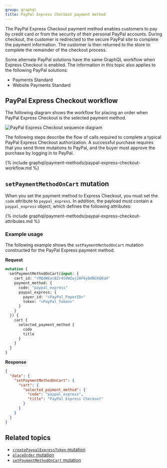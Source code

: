 ```yaml
---
group: graphql
title: PayPal Express Checkout payment method
---
```


The PayPal Express Checkout payment method enables customers to pay by credit card or from the security of their personal PayPal accounts. During checkout, the customer is redirected to the secure PayPal site to complete the payment information. The customer is then returned to the store to complete the remainder of the checkout process.

Some alternate PayPal solutions have the same GraphQL workflow when Express Checkout is enabled. The information in this topic also applies to the following PayPal solutions:

-  Payments Standard
-  Website Payments Standard

## PayPal Express Checkout workflow

The following diagram shows the workflow for placing an order when PayPal Express Checkout is the selected payment method.

![PayPal Express Checkout sequence diagram]({{site.baseurl}}/common/images/graphql/paypal-express-checkout.svg)

The following steps describe the flow of calls required to complete a typical PayPal Express Checkout authorization. A successful purchase requires that you send three mutations to PayPal, and the buyer must approve the purchase by logging in to PayPal.

{% include graphql/payment-methods/paypal-express-checkout-workflow.md %}

## `setPaymentMethodOnCart` mutation

When you set the payment method to Express Checkout, you must set the `code` attribute to `paypal_express`. In addition, the payload must contain a `paypal_express` object, which defines the following attributes:

{% include graphql/payment-methods/paypal-express-checkout-attributes.md %}

### Example usage

The following example shows the `setPaymentMethodOnCart` mutation constructed for the PayPal Express payment method.

**Request**

```graphql
mutation {
  setPaymentMethodOnCart(input: {
    cart_id: "rMQdWEecBZr4SVWZwj2AF6y0dNCKQ8uH"
    payment_method: {
      code: "paypal_express"
      paypal_express: {
        payer_id: "<PayPal_PayerID>"
        token: "<PayPal_Token>"
      }
    }
  }) {
    cart {
      selected_payment_method {
        code
        title
      }
    }
  }
}
```

**Response**

```json
{
  "data": {
    "setPaymentMethodOnCart": {
      "cart": {
        "selected_payment_method": {
          "code": "paypal_express",
          "title": "PayPal Express Checkout"
        }
      }
    }
  }
}
```

## Related topics

-  [`createPaypalExpressToken` mutation]({{page.baseurl}}/graphql/mutations/create-paypal-express-token.html)
-  [`placeOrder` mutation]({{page.baseurl}}/graphql/mutations/place-order.html)
-  [`setPaymentMethodOnCart` mutation]({{page.baseurl}}/graphql/mutations/set-payment-method.html)
